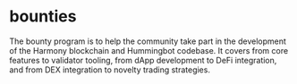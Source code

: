 # bounties
The bounty program is to help the community take part in the development of the Harmony blockchain and Hummingbot codebase. It covers from core features to validator tooling, from dApp development to DeFi integration, and from DEX integration to novelty trading strategies.
